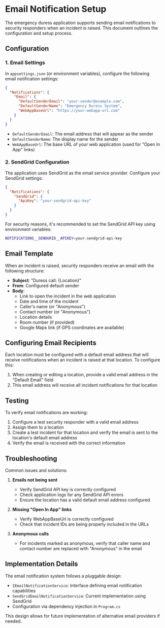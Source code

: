 # Email Notification Setup

The emergency duress application supports sending email notifications to security responders when an incident is raised. This document outlines the configuration and setup process.

## Configuration

### 1. Email Settings

In `appsettings.json` (or environment variables), configure the following email notification settings:

```json
{
  "Notifications": {
    "Email": {
      "DefaultSenderEmail": "your-sender@example.com",
      "DefaultSenderName": "Emergency Duress System",
      "WebAppBaseUrl": "https://your-webapp-url.com"
    }
  }
}
```

- `DefaultSenderEmail`: The email address that will appear as the sender
- `DefaultSenderName`: The display name for the sender
- `WebAppBaseUrl`: The base URL of your web application (used for "Open In App" links)

### 2. SendGrid Configuration

The application uses SendGrid as the email service provider. Configure your SendGrid settings:

```json
{
  "Notifications": {
    "SendGrid": {
      "ApiKey": "your-sendgrid-api-key"
    }
  }
}
```

For security reasons, it's recommended to set the SendGrid API key using environment variables:

```bash
NOTIFICATIONS__SENDGRID__APIKEY=your-sendgrid-api-key
```

## Email Template

When an incident is raised, security responders receive an email with the following structure:

- **Subject**: "Duress call: {Location}"
- **From**: Configured default sender
- **Body**:
  - Link to open the incident in the web application
  - Date and time of the incident
  - Caller's name (or "Anonymous")
  - Contact number (or "Anonymous")
  - Location details
  - Room number (if provided)
  - Google Maps link (if GPS coordinates are available)

## Configuring Email Recipients

Each location must be configured with a default email address that will receive notifications when an incident is raised at that location. To configure this:

1. When creating or editing a location, provide a valid email address in the "Default Email" field
2. This email address will receive all incident notifications for that location

## Testing

To verify email notifications are working:

1. Configure a test security responder with a valid email address
2. Assign them to a location
3. Create a test incident for that location and verify the email is sent to the location's default email address
4. Verify the email is received with the correct information

## Troubleshooting

Common issues and solutions:

1. **Emails not being sent**

   - Verify SendGrid API key is correctly configured
   - Check application logs for any SendGrid API errors
   - Ensure the location has a valid default email address configured

2. **Missing "Open In App" links**

   - Verify WebAppBaseUrl is correctly configured
   - Check that incident IDs are being properly included in the URLs

3. **Anonymous calls**
   - For incidents marked as anonymous, verify that caller name and contact number are replaced with "Anonymous" in the email

## Implementation Details

The email notification system follows a pluggable design:

- `IEmailNotificationService`: Interface defining email notification capabilities
- `SendGridEmailNotificationService`: Current implementation using SendGrid
- Configuration via dependency injection in `Program.cs`

This design allows for future implementation of alternative email providers if needed.
